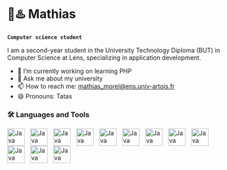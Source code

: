
# 🌊♨️ Mathias

**`Computer science student`** 

I am a second-year student in the University Technology Diploma (BUT) in Computer Science at Lens, specializing in application development. 

- 🔭 I’m currently working on learning PHP 
- 💬 Ask me about my university 
- 📫 How to reach me: mathias_morel@ens.univ-artois.fr
- 😄 Pronouns: Tatas

### 🛠️ Languages and Tools 

<img align="left" alt="Java" width="40px" style="padding-right:10px;" src="https://cdn.jsdelivr.net/gh/devicons/devicon/icons/java/java-original.svg"/>
<img align="left" alt="Java" width="40px" style="padding-right:10px;" src="https://cdn.jsdelivr.net/gh/devicons/devicon@latest/icons/python/python-original.svg" />
<img align="left" alt="Java" width="40px" style="padding-right:10px;" src="https://cdn.jsdelivr.net/gh/devicons/devicon@latest/icons/php/php-original.svg" />
<img align="left" alt="Java" width="40px" style="padding-right:10px;" src="https://cdn.jsdelivr.net/gh/devicons/devicon@latest/icons/postgresql/postgresql-original.svg" />
<img align="left" alt="Java" width="40px" style="padding-right:10px;" src="https://cdn.jsdelivr.net/gh/devicons/devicon@latest/icons/bash/bash-original.svg" />
<img align="left" alt="Java" width="40px" style="padding-right:10px;" src="https://cdn.jsdelivr.net/gh/devicons/devicon@latest/icons/flask/flask-original.svg" />
<img align="left" alt="Java" width="40px" style="padding-right:10px;" src="https://cdn.jsdelivr.net/gh/devicons/devicon@latest/icons/html5/html5-original.svg" />
<img align="left" alt="Java" width="40px" style="padding-right:10px;" src="https://cdn.jsdelivr.net/gh/devicons/devicon@latest/icons/css3/css3-original.svg" />
<img align="left" alt="Java" width="40px" style="padding-right:10px;" src="https://cdn.jsdelivr.net/gh/devicons/devicon@latest/icons/jetbrains/jetbrains-original.svg" />
<img align="left" alt="Java" width="40px" style="padding-right:10px;" src="https://cdn.jsdelivr.net/gh/devicons/devicon@latest/icons/linux/linux-original.svg" />
<img align="left" alt="Java" width="40px" style="padding-right:10px;" src="https://cdn.jsdelivr.net/gh/devicons/devicon@latest/icons/gitlab/gitlab-original.svg" />
<img align="left" alt="Java" width="40px" style="padding-right:10px;" src="https://cdn.jsdelivr.net/gh/devicons/devicon@latest/icons/git/git-original.svg" />
<br />

# 
